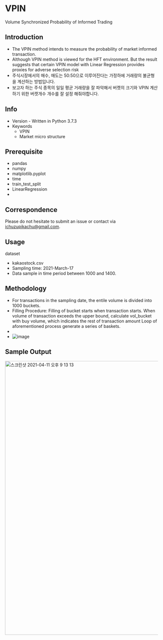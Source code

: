 # VPIN
Volume Synchronized Probability of Informed Trading

## Introduction
-  The VPIN method intends to measure the probability of market informed transaction.
-  Although VPIN method is viewed for the HFT environment. But the result suggests that certain VPIN model with Linear Regression provides proxies for adverse selection risk 
- 주식시장에서의 매수, 매도는 50:50으로 이루어진다는 가정하에 거래량의 불균형을 계산하는 방법입니다.
- 보고자 하는 주식 종목의 일일 평균 거래량을 잘 파악해서 버켓의 크기와 VPIN 계산하기 위한 버캣개수 개수를 잘 설정 해줘야합니다.


## Info
- Version - Written in Python 3.7.3
- Keywords
  - VPIN
  - Market micro structure
  
## Prerequisite
- pandas
- numpy 
- matplotlib.pyplot
- time
- train_test_split
- LinearRegression
- 
## Correspondence
Please do not hesitate to submit an issue or contact via ichuzupikachu@gmail.com.

## Usage
dataset
- kakaostock.csv
- Sampling time: 2021-March-17
- Data sample in time period between 1000 and 1400.

## Methodology
- For transactions in the sampling date, the entile volume is divided into 1000 buckets.
- Filling Procedure: Filling of bucket starts when transaction starts. When volume of transaction exceeds the upper bound, calculate vol_bucket with buy volume, which indicates the rest of transaction amount Loop of aforementioned process generate a series of baskets.
- 
- ![image](https://user-images.githubusercontent.com/42399580/114347964-cfe69580-9ba0-11eb-903b-23a6ee1427d0.png)

## Sample Output
<img width="901" alt="스크린샷 2021-04-11 오후 9 13 13" src="https://user-images.githubusercontent.com/42399580/114303916-69fbfe80-9b0b-11eb-9045-138efcd0de1d.png">
